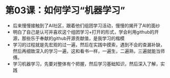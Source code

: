 # 第03课：如何学习“机器学习”

* 后来慢慢接触到了AI社区，跟着他们组团学习活动，慢慢的揭开了AI的面纱
* 明白了自己是认可并喜欢这个组团学习+打开的形式，学会利用github的开源，那些乐于奉献的github开源贡献值，是我学习的楷模
* 学习的过程就是先宏观的过一遍，然后在实践中摸索，遇到不会的查漏补缺，然后再细致深入的学习一遍，这和看书一样，一遍生，二遍熟，三遍就能当师傅。
* 学习机器学习，先要对整体有个把握，然后学习基础知识，然后深入了解，实践

